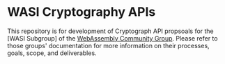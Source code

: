 # WASI Cryptography APIs

This repository is for development of Cryptograph API propsoals for the
[WASI Subgroup] of the [WebAssembly Community Group]. Please refer to those
groups' documentation for more information on their processes, goals, scope,
and deliverables.

[WASI]: https://github.com/WebAssembly/WASI
[WebAssembly Community Group]: https://www.w3.org/community/webassembly/
